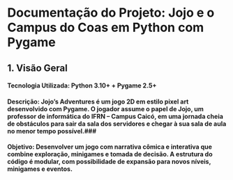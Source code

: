 # Documentação do Projeto: Jojo e o Campus do Coas em Python com Pygame

## 1. Visão Geral

#### Tecnologia Utilizada: Python 3.10+ + Pygame 2.5+

#### Descrição: Jojo’s Adventures é um jogo 2D em estilo pixel art desenvolvido com Pygame. O jogador assume o papel de Jojo, um professor de informática do IFRN – Campus Caicó, em uma jornada cheia de obstáculos para sair da sala dos servidores e chegar à sua sala de aula no menor tempo possível.###

#### Objetivo: Desenvolver um jogo com narrativa cômica e interativa que combine exploração, minigames e tomada de decisão. A estrutura do código é modular, com possibilidade de expansão para novos níveis, minigames e eventos.


